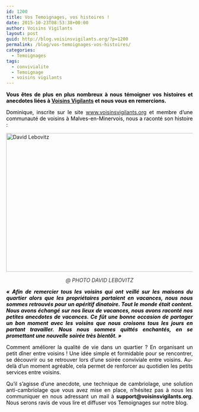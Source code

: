 ```yaml
---
id: 1200
title: Vos Temoignages, vos histoires !
date: 2015-10-23T08:53:38+00:00
author: Voisins Vigilants
layout: post
guid: http://blog.voisinsvigilants.org/?p=1200
permalink: /blog/vos-temoignages-vos-histoires/
categories:
  - Temoignages
tags:
  - convivialite
  - Temoignage
  - voisins vigilants
---
```

<p style="text-align: justify;">
  <span style="color: #000000;"><strong>Vous êtes de plus en plus nombreux à nous témoigner vos histoires et anecdotes liées à <a href="http://www.voisinsvigilants.org">Voisins Vigilants</a> et nous vous en remercions.</strong></span>
</p>

<p style="text-align: justify;">
  <span style="color: #000000;">Dominique, inscrite sur le site <a href="http://www.voisinsvigilants.org">www.voisinsvigilants.org</a> et membre d&rsquo;une communauté de voisins à Malves-en-Minervois, nous a raconté son histoire : </span>
</p>

[<img class="aligncenter size-full wp-image-3278" src="./../../images/2015/10/David-Lebovitz.png" alt="David Lebovitz" width="750" height="375" />](./../../images/2015/10/David-Lebovitz.png)

<p style="text-align: center;">
  <span style="color: #333333;"><em>@ PHOTO DAVID LEBOVITZ</em></span>
</p>

<p style="text-align: justify;">
  <span style="color: #000000;"><em><strong>&laquo;&nbsp;Afin de remercier tous les voisins qui ont veillé sur les maisons du quartier alors que les propriétaires partaient en vacances, nous nous sommes retrouvés pour un apéritif dinatoire. Tout le monde était content. Nous avons échangé sur nos lieux de vacances, nous avons raconté nos petites anecdotes de vacances. Ce fût une bonne occasion de partager un bon moment avec les voisins que nous croisons tous les jours en partant travailler. Nous nous sommes quittés enchantés, en se promettant une nouvelle soirée très bientôt.&nbsp;&raquo;</strong></em></span>
</p>

<p style="text-align: justify;">
  <span style="color: #000000;">Comment améliorer la qualité de vie dans un quartier ? En organisant un petit dîner entre voisins ! Une idée simple et formidable pour se rencontrer, se découvrir ou se retrouver lors d&rsquo;une soirée conviviale entre voisins. Au-delà d&rsquo;un moment agréable, cela permet de renforcer au quotidien les petits services entre voisins. </span>
</p>

<p style="text-align: justify;">
  <span style="color: #000000;">Qu&rsquo;il s&rsquo;agisse d&rsquo;une anecdote, une technique de cambriolage, une solution anti-cambriolage que vous avez mise en place, n&rsquo;hésitez pas à nous les communiquer en nous adressant un mail à </span><strong style="color: #000000;">support@voisinsvigilants.org</strong><span style="color: #000000;">. Nous serons ravis de vous lire et diffuser vos Temoignages sur notre blog.</span>
</p>

